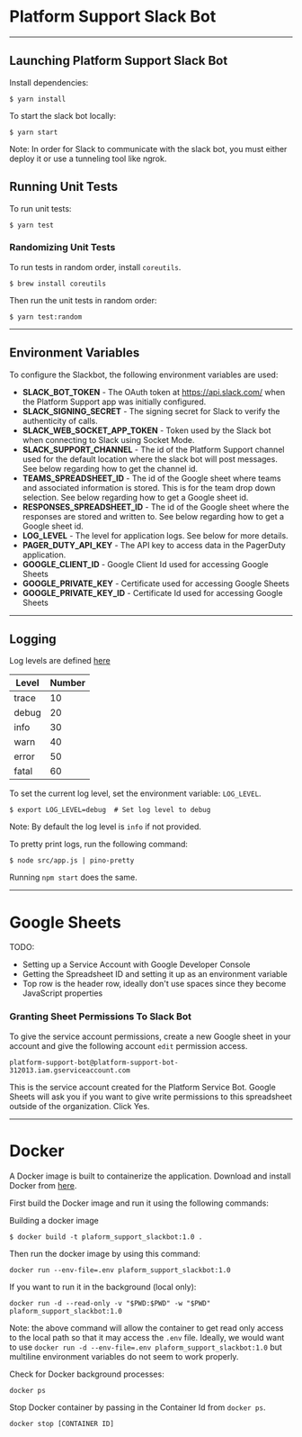 # Platform Support Slack Bot

---

## Launching Platform Support Slack Bot

Install dependencies:

`$ yarn install`

To start the slack bot locally:

`$ yarn start`

Note: In order for Slack to communicate with the slack bot, you must either deploy it or use a tunneling tool like ngrok.

## Running Unit Tests

To run unit tests:

`$ yarn test`

### Randomizing Unit Tests

To run tests in random order, install `coreutils`.

`$ brew install coreutils`

Then run the unit tests in random order:

`$ yarn test:random`

---

## Environment Variables

To configure the Slackbot, the following environment variables are used:

- **SLACK_BOT_TOKEN** - The OAuth token at https://api.slack.com/ when the Platform Support app was initially configured.
- **SLACK_SIGNING_SECRET** - The signing secret for Slack to verify the authenticity of calls.
- **SLACK_WEB_SOCKET_APP_TOKEN** - Token used by the Slack bot when connecting to Slack using Socket Mode.
- **SLACK_SUPPORT_CHANNEL** - The id of the Platform Support channel used for the default location where the slack bot will post messages. See below regarding how to get the channel id.
- **TEAMS_SPREADSHEET_ID** - The id of the Google sheet where teams and associated information is stored. This is for the team drop down selection. See below regarding how to get a Google sheet id.
- **RESPONSES_SPREADSHEET_ID** - The id of the Google sheet where the responses are stored and written to. See below regarding how to get a Google sheet id.
- **LOG_LEVEL** - The level for application logs. See below for more details.
- **PAGER_DUTY_API_KEY** - The API key to access data in the PagerDuty application.
- **GOOGLE_CLIENT_ID** - Google Client Id used for accessing Google Sheets
- **GOOGLE_PRIVATE_KEY** - Certificate used for accessing Google Sheets
- **GOOGLE_PRIVATE_KEY_ID** - Certificate Id used for accessing Google Sheets

---

## Logging

Log levels are defined [here](https://getpino.io/#/docs/api?id=levels)

| Level | Number |
| ----- | ------ |
| trace | 10     |
| debug | 20     |
| info  | 30     |
| warn  | 40     |
| error | 50     |
| fatal | 60     |

To set the current log level, set the environment variable: `LOG_LEVEL`.

```
$ export LOG_LEVEL=debug  # Set log level to debug
```

Note: By default the log level is `info` if not provided.

To pretty print logs, run the following command:

```
$ node src/app.js | pino-pretty
```

Running `npm start` does the same.

---

# Google Sheets

TODO:

- Setting up a Service Account with Google Developer Console
- Getting the Spreadsheet ID and setting it up as an environment variable
- Top row is the header row, ideally don't use spaces since they become JavaScript properties

### Granting Sheet Permissions To Slack Bot

To give the service account permissions, create a new Google sheet in your account and give the following account `edit` permission access.

```
platform-support-bot@platform-support-bot-312013.iam.gserviceaccount.com
```

This is the service account created for the Platform Service Bot. Google Sheets will ask you if you want to give write permissions to this spreadsheet outside of the organization. Click Yes.

---

# Docker

A Docker image is built to containerize the application. Download and install Docker from [here](https://www.docker.com/get-started).

First build the Docker image and run it using the following commands:

Building a docker image

```
$ docker build -t plaform_support_slackbot:1.0 .
```

Then run the docker image by using this command:

```
docker run --env-file=.env plaform_support_slackbot:1.0
```

If you want to run it in the background (local only):

```
docker run -d --read-only -v "$PWD:$PWD" -w "$PWD" plaform_support_slackbot:1.0
```

Note: the above command will allow the container to get read only access to the local path so that it may access the `.env` file. Ideally, we would want to use `docker run -d --env-file=.env plaform_support_slackbot:1.0` but multiline environment variables do not seem to work properly.

<!--
Note: Using the `.env` file with docker run does not work since multiline environment variables doesn't seem to work passed this way.

```
docker run -d --env-file=.env plaform_support_slackbot:1.0
```

! Does Not Work! Future: look at using Docker Compose.
-->

Check for Docker background processes:

```
docker ps
```

Stop Docker container by passing in the Container Id from `docker ps`.

```
docker stop [CONTAINER ID]
```

